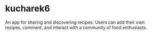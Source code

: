 # kucharek6
An app for sharing and discovering recipes. Users can add their own recipes, comment, and interact with a community of food enthusiasts.
